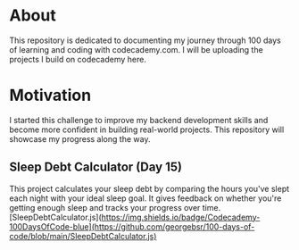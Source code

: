 # About

This repository is dedicated to documenting my journey through 100 days of learning and coding with codecademy.com. I will be uploading the projects I build on codecademy here.

# Motivation

I started this challenge to improve my backend development skills and become more confident in building real-world projects. This repository will showcase my progress along the way.


## Sleep Debt Calculator (Day 15)

This project calculates your sleep debt by comparing the hours you've slept each night with your ideal sleep goal. It gives feedback on whether you're getting enough sleep and tracks your progress over time.
[SleepDebtCalculator.js](https://img.shields.io/badge/Codecademy-100DaysOfCode-blue](https://github.com/georgebsr/100-days-of-code/blob/main/SleepDebtCalculator.js)


